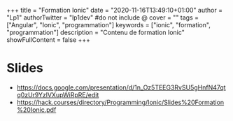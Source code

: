 +++
title = "Formation Ionic"
date = "2020-11-16T13:49:10+01:00"
author = "Lp1"
authorTwitter = "lp1dev" #do not include @
cover = ""
tags = ["Angular", "Ionic", "programmation"]
keywords = ["ionic", "formation", "programmation"]
description = "Contenu de formation Ionic"
showFullContent = false
+++

# Slides

- https://docs.google.com/presentation/d/1n_Oz5TEEG3RvSU5gHnfN47qtq0zUr9YzlVXupWiRpRE/edit
- https://hack.courses/directory/Programming/Ionic/Slides%20Formation%20Ionic.pdf
